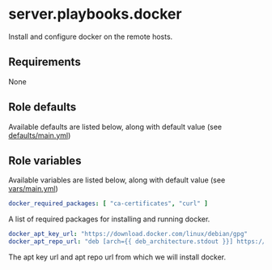 # server.playbooks.docker
Install and configure docker on the remote hosts.

## Requirements
None

## Role defaults
Available defaults are listed below, along with default value (see [defaults/main.yml](../roles/docker/defaults/main.yml))

## Role variables
Available variables are listed below, along with default value (see [vars/main.yml](../roles/docker/vars/main.yml))
```yaml
docker_required_packages: [ "ca-certificates", "curl" ]
```
A list of required packages for installing and running docker.

```yaml
docker_apt_key_url: "https://download.docker.com/linux/debian/gpg"
docker_apt_repo_url: "deb [arch={{ deb_architecture.stdout }}] https://download.docker.com/linux/debian {{ version_codename.stdout }} stable"
```
The apt key url and apt repo url from which we will install docker.
